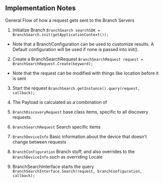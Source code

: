 ## Implementation Notes

General Flow of how a request gets sent to the Branch Servers

1. Initialize Branch
  `BranchSearch searchSDK = BranchSearch.init(getApplicationContext());`
  - Note that a BranchConfiguration can be used to customize results.  A Default configuration will be used if none is passed into init().

2. Create a BranchSearchRequest
  `BranchSearchRequest request = BranchSearchRequest.Create(keyword);`
  - Note that the request can be modified with things like location before it is sent

3. Start the request
  `BranchSearch.getInstance().query(request, callback);`

4. The Payload is calculated as a combination of
  1. `BranchDiscoveryRequest` base class items, specific to all discovery requests.
  2. `BranchSearchRequest` Search specific items
  3. `BranchDeviceInfo` Basic information about the device that doesn't change between requests
  4. `BranchConfiguration` Branch stuff, and also overrides to the `BranchDeviceInfo` such as overriding Locale

5. BranchSearchInterface starts the query
  `BranchSearchInterface.Search(request, branchConfiguration, callback);`

